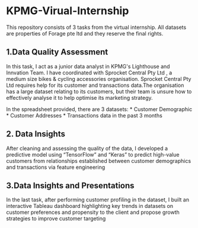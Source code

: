 # KPMG-Virual-Internship
This repository consists of 3 tasks from the virtual internship. 
All datasets are properties of Forage pte ltd and they reserve the final rights.

## 1.Data Quality Assessment

In this task, I act as a junior data analyst in KPMG's Lighthouse and Innvation Team. I have coordinated with Sprocket Central Pty Ltd , a medium size bikes & cycling accessories organisation. Sprocket Central Pty Ltd requires help for its customer and transactions data.The organisation has a large dataset relating to its customers, but their team is unsure how to effectively analyse it to help optimise its marketing strategy. 

In the spreadsheet provided, there are 3 datasets:
    * Customer Demographic 
    * Customer Addresses
    * Transactions data in the past 3 months
    

## 2. Data Insights 

After cleaning and assessing the quality of the data, I developed a predictive model using “TensorFlow” and “Keras” to predict high-value customers from relationships established between customer demographics and transactions via feature engineering

## 3.Data Insights and Presentations

In the last task, after performing customer profiling in the dataset, I built an interactive Tableau dashboard highlighting key trends in datasets on customer preferences and propensity to the client and propose growth strategies to improve customer targeting


